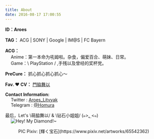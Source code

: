 ```yaml
---
title: About
date: 2016-08-17 17:00:55
---
```

**ID：Aroes**


**TAG：** ACG | SONY | Google | IM@S | FC Bayern

**ACG：**  
&emsp; Anime：第一本命为吼姆啦。杂食，偏爱百合、萌妹、日常。  
&emsp; Game：\ PlayStation / ,手残以及曾经的奖杯党。  

**PreCure：** 抓心抓心抓心抓心～

**Fav. ❤ CV：** [門脇舞以](https://twitter.com/kadomaita)

**Contact Information:**  
&emsp; Twitter : [Aroes_Litvyak](https://twitter.com/Aroes_Litvyak)    
&emsp; Telegram : [@Homura](https://t.me/homura)  

最后，Let's \萌脇舞以/ & \钻石小姐姐/ (๑>؂<๑)    
&emsp; ![Hey! My Diamond!~ ](https://m.nep.me/blog/page/diamond.jpg)

<center>PIC Pixiv: [輝く宝石](https://www.pixiv.net/artworks/65542362)</center>
